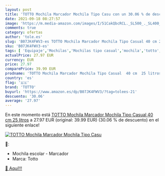 ```yaml
---
layout: post
title: 'TOTTO Mochila Marcador Mochila Tipo Casu con un 30.06 % de descuento'
date: 2021-09-18 08:27:57
image: 'https://m.media-amazon.com/images/I/51CakQbcRCL._SL500_._SL400_.jpg'
comments: true
category: ofertas
author: 'tole.es'
slug: 'B07JK4FWV3-es TOTTO Mochila Marcador Mochila Tipo Casual 40 cm 25 litros'
sku: 'B07JK4FWV3-es'
tags: [ 'Equipaje','Mochilas','Mochilas tipo casual','mochila','totto', ]
actualPrice: 27.97 EUR
currency: EUR
price: 27.97
comparePrice: 39.99 EUR
prodname: 'TOTTO Mochila Marcador Mochila Tipo Casual  40 cm  25 litros'
country: 'es'
flag: '🇪🇸'
brand: 'TOTTO'
buyurl: 'https://www.amazon.es/dp/B07JK4FWV3/?tag=tolees-21'
descuento: '30.06'
average: '27.97'
---
```


En este momento está [TOTTO Mochila Marcador Mochila Tipo Casual  40 cm  25 litros](https://www.amazon.es/dp/B07JK4FWV3/?tag=tolees-21) a 27.97 EUR (original: 39.99 EUR) (30.06 %  de descuento) en el siguiente enlace!

[![TOTTO Mochila Marcador Mochila Tipo Casu](https://m.media-amazon.com/images/I/51CakQbcRCL._SL500_._SL400_.jpg)](https://www.amazon.es/dp/B07JK4FWV3/?tag=tolees-21)

🔎:

- Mochila escolar - Marcador
- Marca: Totto

[🛒 Aquí!!!](https://www.amazon.es/dp/B07JK4FWV3/?tag=tolees-21)
